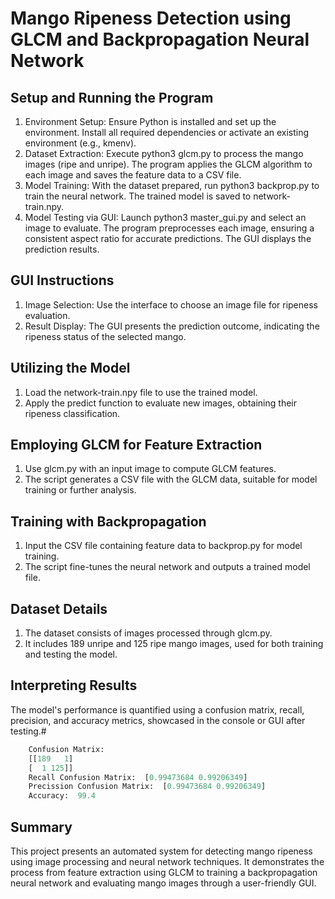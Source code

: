 # Mango Ripeness Detection using GLCM and Backpropagation Neural Network

## Setup and Running the Program

1. Environment Setup: Ensure Python is installed and set up the environment. Install all required dependencies or activate an existing environment (e.g., kmenv).
2. Dataset Extraction: Execute python3 glcm.py to process the mango images (ripe and unripe). The program applies the GLCM algorithm to each image and saves the feature data to a CSV file.
3. Model Training: With the dataset prepared, run python3 backprop.py to train the neural network. The trained model is saved to network-train.npy.
4. Model Testing via GUI: Launch python3 master_gui.py and select an image to evaluate. The program preprocesses each image, ensuring a consistent aspect ratio for accurate predictions. The GUI displays the prediction results.

## GUI Instructions

1. Image Selection: Use the interface to choose an image file for ripeness evaluation.
2. Result Display: The GUI presents the prediction outcome, indicating the ripeness status of the selected mango.

## Utilizing the Model

1. Load the network-train.npy file to use the trained model.
2. Apply the predict function to evaluate new images, obtaining their ripeness classification.

## Employing GLCM for Feature Extraction

1. Use glcm.py with an input image to compute GLCM features.
2. The script generates a CSV file with the GLCM data, suitable for model training or further analysis.

## Training with Backpropagation

1. Input the CSV file containing feature data to backprop.py for model training.
2. The script fine-tunes the neural network and outputs a trained model file.

## Dataset Details

1. The dataset consists of images processed through glcm.py.
2. It includes 189 unripe and 125 ripe mango images, used for both training and testing the model.

## Interpreting Results

The model's performance is quantified using a confusion matrix, recall, precision, and accuracy metrics, showcased in the console or GUI after testing.#

```python
    Confusion Matrix: 
    [[189   1]
    [  1 125]]
    Recall Confusion Matrix:  [0.99473684 0.99206349]
    Precission Confusion Matrix:  [0.99473684 0.99206349]
    Accuracy:  99.4
```

## Summary

This project presents an automated system for detecting mango ripeness using image processing and neural network techniques. It demonstrates the process from feature extraction using GLCM to training a backpropagation neural network and evaluating mango images through a user-friendly GUI.
